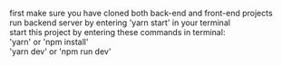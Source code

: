 first make sure you have cloned both back-end and front-end projects <br/>
run backend server by entering 'yarn start' in your terminal <br/>
start this project by entering these commands in terminal: <br/>
'yarn' or 'npm install' <br/>
'yarn dev' or 'npm run dev' <br/>
